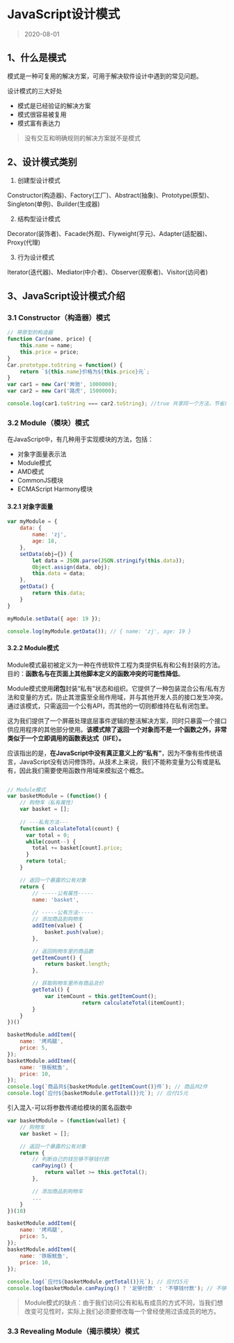 # JavaScript设计模式

> 2020-08-01

## 1、什么是模式

模式是一种可复用的解决方案，可用于解决软件设计中遇到的常见问题。

设计模式的三大好处

- 模式是已经验证的解决方案
- 模式很容易被复用
- 模式富有表达力

> 没有交互和明确规则的解决方案就不是模式





## 2、设计模式类别

1. 创建型设计模式

Constructor(构造器)、Factory(工厂)、Abstract(抽象)、Prototype(原型)、Singleton(单例)、Builder(生成器)

2. 结构型设计模式

Decorator(装饰者)、Facade(外观)、Flyweight(亨元)、Adapter(适配器)、Proxy(代理)

3. 行为设计模式

Iterator(迭代器)、Mediator(中介者)、Observer(观察者)、Visitor(访问者)





## 3、JavaScript设计模式介绍

### 3.1  Constructor（构造器）模式

```javascript
// 带原型的构造器
function Car(name, price) {
    this.name = name;
    this.price = price;
}
Car.prototype.toString = function() {
    return `${this.name}价格为${this.price}元`;
}
var car1 = new Car('奔驰', 1000000);
var car2 = new Car('路虎', 1500000);

console.log(car1.toString === car2.toString); //true 共享同一个方法，节省内存
```





### 3.2  Module（模块）模式

在JavaScript中，有几种用于实现模块的方法，包括：

- 对象字面量表示法
- Module模式
- AMD模式
- CommonJS模块
- ECMAScript Harmony模块

#### 3.2.1 对象字面量

```javascript
var myModule = {
    data: {
        name: 'zj',
        age: 18,
    },
    setData(obj={}) {
        let data = JSON.parse(JSON.stringify(this.data));
        Object.assign(data, obj);
        this.data = data;
    },
    getData() {
        return this.data;
    }
}

myModule.setData({ age: 19 });

console.log(myModule.getData()); // { name: 'zj', age: 19 }
```

#### 3.2.2  Module模式

Module模式最初被定义为一种在传统软件工程为类提供私有和公有封装的方法。目的：**函数名与在页面上其他脚本定义的函数冲突的可能性降低**。

Module模式使用**闭包**封装“私有”状态和组织。它提供了一种包装混合公有/私有方法和变量的方式，防止其泄露至全局作用域，并与其他开发人员的接口发生冲突。通过该模式，只需返回一个公有API，而其他的一切则都维持在私有闭包里。

这为我们提供了一个屏蔽处理底层事件逻辑的整洁解决方案，同时只暴露一个接口供应用程序的其他部分使用。**该模式除了返回一个对象而不是一个函数之外，非常类似于一个立即调用的函数表达式（IIFE）。**

应该指出的是，**在JavaScript中没有真正意义上的“私有”**，因为不像有些传统语言，JavaScript没有访问修饰符。从技术上来说，我们不能称变量为公有或是私有，因此我们需要使用函数作用域来模拟这个概念。

```javascript

// Module模式
var basketModule = (function() {
    // 购物车（私有属性）
    var basket = [];
  
  	// ---私有方法---
  	function calculateTotal(count) {
      var total = 0;
      while(count--) {
        total += basket[count].price;
      }
      return total;
    }

    // 返回一个暴露的公有对象
    return {
      	// -----公有属性-----
      	name: 'basket',
      
      	// -----公有方法-----
        // 添加商品到购物车
        addItem(value) {
            basket.push(value);
        },

        // 返回购物车里的商品数
        getItemCount() {
            return basket.length;
        },

        // 获取购物车里所有商品总价
        getTotal() {
            var itemCount = this.getItemCount();
						return calculateTotal(itemCount);
        }
    }
})()

basketModule.addItem({
    name: '烤鸡腿',
    price: 5,
});
basketModule.addItem({
    name: '铁板鱿鱼',
    price: 10,
});
console.log(`商品共${basketModule.getItemCount()}件`); // 商品共2件
console.log(`应付${basketModule.getTotal()}元`); // 应付15元
```

引入混入-可以将参数传递给模块的匿名函数中

```javascript
var basketModule = (function(wallet) {
    // 购物车
    var basket = [];

    // 返回一个暴露的公有对象
    return {
        // 判断自己的钱包够不够钱付款
        canPaying() {
            return wallet >= this.getTotal();
        },

        // 添加商品到购物车
      	...
    }
})(10)

basketModule.addItem({
    name: '烤鸡腿',
    price: 5,
});
basketModule.addItem({
    name: '铁板鱿鱼',
    price: 10,
});
  
console.log(`应付${basketModule.getTotal()}元`); // 应付15元
console.log(basketModule.canPaying() ? '足够付款' : '不够钱付款'); // 不够钱付款
```

> Module模式的缺点：由于我们访问公有和私有成员的方式不同，当我们想改变可见性时，实际上我们必须要修改每一个曾经使用过该成员的地方。





### 3.3 Revealing Module（揭示模块）模式

